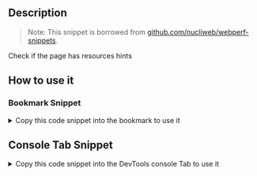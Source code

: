 ## Description

> Note: 
> This snippet is borrowed from [github.com/nucliweb/webperf-snippets](https://github.com/nucliweb/webperf-snippets/blob/main/README.md#resources-hints).

Check if the page has resources hints

## How to use it

<!-- START-HOW_TO[] -->




### Bookmark Snippet



<details>

<summary>Copy this code snippet into the bookmark to use it</summary>


```javascript

javascript:(() => {const rels = [
    "preload",
    "prefetch",
    "preconnect",
    "dns-prefetch",
    "preconnect dns-prefetch",
    "prerender",
    "modulepreload",
];
rels.forEach((element) => {
    const linkElements = document.querySelectorAll(`link[rel="${element}"]`);
    const dot = linkElements.length > 0 ? "🟩" : "🟥";
    console.log(`${dot} ${element}`);
    linkElements.forEach((el) => console.log(el));
});
})()
``` 




</details>



## Console Tab Snippet

<details>

<summary>Copy this code snippet into the DevTools console Tab to use it</summary>


```javascript

const rels = [
    "preload",
    "prefetch",
    "preconnect",
    "dns-prefetch",
    "preconnect dns-prefetch",
    "prerender",
    "modulepreload",
];
rels.forEach((element) => {
    const linkElements = document.querySelectorAll(`link[rel="${element}"]`);
    const dot = linkElements.length > 0 ? "🟩" : "🟥";
    console.log(`${dot} ${element}`);
    linkElements.forEach((el) => console.log(el));
});

``` 




</details>




<!-- END-HOW_TO -->


































































































